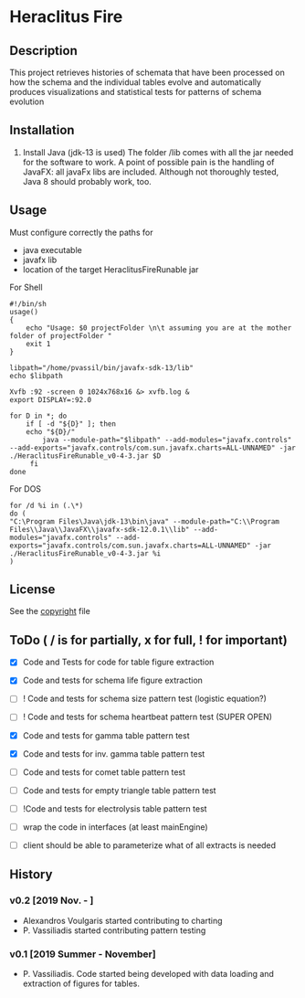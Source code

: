 # Heraclitus Fire

## Description
This project retrieves histories of schemata that have been processed on how the schema and the individual tables evolve and automatically produces visualizations and statistical tests for patterns of schema evolution  

## Installation
1. Install Java (jdk-13 is used)
The folder /lib comes with all the jar needed for the software to work.
A point of possible pain is the handling of JavaFX: all javaFx libs are included.
Although not thoroughly tested, Java 8 should probably work, too. 

## Usage
Must configure correctly the paths for
- java executable
- javafx lib
- location of the target HeraclitusFireRunable jar

For Shell

``` Shell
#!/bin/sh
usage()  
{  
	echo "Usage: $0 projectFolder \n\t assuming you are at the mother folder of projectFolder "  
 	exit 1  
} 

libpath="/home/pvassil/bin/javafx-sdk-13/lib"
echo $libpath

Xvfb :92 -screen 0 1024x768x16 &> xvfb.log &
export DISPLAY=:92.0

for D in *; do
    if [ -d "${D}" ]; then
	echo "${D}/"   
        java --module-path="$libpath" --add-modules="javafx.controls" --add-exports="javafx.controls/com.sun.javafx.charts=ALL-UNNAMED" -jar ./HeraclitusFireRunable_v0-4-3.jar $D
     fi
done
```

For DOS

``` DOS
for /d %i in (.\*) 
do (
"C:\Program Files\Java\jdk-13\bin\java" --module-path="C:\\Program Files\\Java\\JavaFX\\javafx-sdk-12.0.1\\lib" --add-modules="javafx.controls" --add-exports="javafx.controls/com.sun.javafx.charts=ALL-UNNAMED" -jar ./HeraclitusFireRunable_v0-4-3.jar %i
)
```

## License
See the [copyright](copyright.md) file



## ToDo ( / is for  partially, x for full, ! for important)
- [x] Code and Tests for code for table figure extraction
- [x] Code and tests for schema life figure extraction
- [ ] ! Code and tests for schema size pattern test (logistic equation?)
- [ ] ! Code and tests for schema heartbeat pattern test (SUPER OPEN)
- [x] Code and tests for gamma table pattern test 
- [x] Code and tests for inv. gamma table pattern test
- [ ] Code and tests for comet table pattern test
- [ ] Code and tests for empty triangle table pattern test
- [ ] !Code and tests for electrolysis table pattern test
- [ ] wrap the code in interfaces (at least mainEngine)
- [ ] client should be able to parameterize what of all extracts is needed


## History
### v0.2 [2019 Nov. - ]
* Alexandros Voulgaris started contributing to charting
* P. Vassiliadis started contributing pattern testing

### v0.1 [2019 Summer - November]
* P. Vassiliadis. Code started being developed with data loading and extraction of figures for tables.

